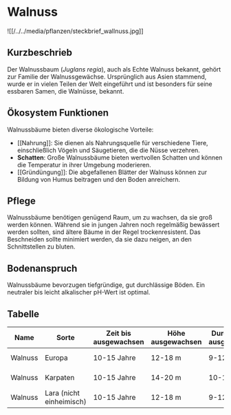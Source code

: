 ---
---

# Walnuss

![[/../../media/pflanzen/steckbrief_wallnuss.jpg]]

## Kurzbeschrieb

Der Walnussbaum (*Juglans regia*), auch als Echte Walnuss bekannt, gehört zur Familie der Walnussgewächse. Ursprünglich aus Asien stammend, wurde er in vielen Teilen der Welt eingeführt und ist besonders für seine essbaren Samen, die Walnüsse, bekannt.

## Ökosystem Funktionen

Walnussbäume bieten diverse ökologische Vorteile:

- [[Nahrung]]: Sie dienen als Nahrungsquelle für verschiedene Tiere, einschließlich Vögeln und Säugetieren, die die Nüsse verzehren.
- **Schatten**: Große Walnussbäume bieten wertvollen Schatten und können die Temperatur in ihrer Umgebung moderieren.
- [[Gründüngung]]: Die abgefallenen Blätter der Walnuss können zur Bildung von Humus beitragen und den Boden anreichern.

## Pflege

Walnussbäume benötigen genügend Raum, um zu wachsen, da sie groß werden können. Während sie in jungen Jahren noch regelmäßig bewässert werden sollten, sind ältere Bäume in der Regel trockenresistent. Das Beschneiden sollte minimiert werden, da sie dazu neigen, an den Schnittstellen zu bluten.

## Bodenanspruch

Walnussbäume bevorzugen tiefgründige, gut durchlässige Böden. Ein neutraler bis leicht alkalischer pH-Wert ist optimal.

## Tabelle

| Name | Sorte | Zeit bis ausgewachsen | Höhe ausgewachsen | Durchmesser ausgewachsen | Wasseranspruch (1-5) | Lichtanspruch (1-5) | Bodenanspruch (1-5) | pH-Wert | Ertrag | Arbeitsaufwand (Stunden/Jahr) | Schwierigkeitsgrad (1-5) | Wasseraufnahme (mm/Tag) | Blütezeit | Vegetationszeit | Erntezeit | Pflanzzeitpunkt | Typizität | Frostresistenz (1-5) | Einheimisch (Schweiz) | Invasiv (Schweiz) | Propagation | Saatgutgetreu (true to seed) |
|------|-------|-----------------------|--------------------|------------------------|---------------------|-------------------|-------------------|-------|-------|----------------------------|----------------------|----------------------|---------|----------------|----------|----------------|----------|------------------|------------------|----------------|------------|-----------------------------|
| Walnuss | Europa | 10-15 Jahre | 12-18 m | 9-12 m | 3 | 4 | 3 | 6.0-7.5 | Hoch | 8-12 | 3 | 3-4 mm | Frühling | Frühjahr bis Herbst | Herbst | Winter | Nussbaum | 3 | [x] | [ ] | Samen/Steckholz | [ ] |
| Walnuss | Karpaten | 10-15 Jahre | 14-20 m | 10-14 m | 3 | 4 | 3 | 6.0-7.5 | Mittel | 8-12 | 3 | 3-4 mm | Frühling | Frühjahr bis Herbst | Herbst | Winter | Nussbaum | 3 | [x] | [ ] | Samen/Steckholz | [ ] |
| Walnuss | Lara (nicht einheimisch) | 10-15 Jahre | 12-18 m | 9-12 m | 3 | 4 | 3 | 6.0-7.5 | Hoch | 8-12 | 3 | 3-4 mm | Frühling | Frühjahr bis Herbst | Herbst | Winter | Nussbaum | 3 | [ ] | [ ] | Samen/Steckholz | [ ] |
